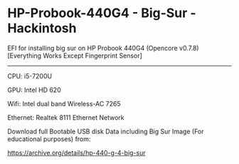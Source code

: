 # HP-Probook-440G4 - Big-Sur - Hackintosh
EFI for installing big sur on HP Probook 440G4 
 (Opencore v0.7.8)
 [Everything Works Except Fingerprint Sensor]
 
 <hr></hr>
CPU: i5-7200U

GPU: Intel HD 620

Wifi: Intel dual band Wireless-AC 7265

Ethernet: Realtek 8111 Ethernet Network



Download full Bootable USB disk Data including Big Sur Image (For educational purposes) from:


https://archive.org/details/hp-440-g-4-big-sur
